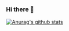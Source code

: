 ### Hi there 👋
[![Anurag's github stats](https://github-readme-stats.vercel.app/api?username=dv-yeop920)](https://github.com/anuraghazra/github-readme-stats)
<!--
**dv-yeop920/dv-yeop920** is a ✨ _special_ ✨ repository because its `README.md` (this file) appears on your GitHub profile.

Here are some ideas to get you started:

- 🔭 I’m currently working on ...
- 🌱 I’m currently learning ...
- 👯 I’m looking to collaborate on ...
- 🤔 I’m looking for help with ...
- 💬 Ask me about ...
- 📫 How to reach me: ...
- 😄 Pronouns: ...
- ⚡ Fun fact: ...
-->
